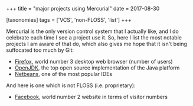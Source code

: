 +++
title = "major projects using Mercurial"
date = 2017-08-30

[taxonomies]
tags = ['VCS', 'non-FLOSS', 'list']
+++

Mercurial is the only version control system that I actually like, and I
do celebrate each time I see a project use it. So, here I list the most
notable projects I am aware of that do, which also gives me hope that it
isn\'t being suffocated too much by Git:

-   [Firefox], world number 3 desktop web browser (number of users)
-   [OpenJDK], the top open source implementation of the Java platform
-   [Netbeans], one of the most popular IDEs

And here is one which is not FLOSS (i.e. proprietary):

-   [Facebook], world number 2 website in terms of visitor numbers

  [Firefox]: http://hg.mozilla.org/mozilla-central
  [OpenJDK]: http://hg.openjdk.java.net
  [Netbeans]: http://wiki.netbeans.org/WorkingWithNetBeansSources#Mercurial_access
  [Facebook]: https://code.facebook.com/posts/218678814984400/scaling-mercurial-at-facebook
